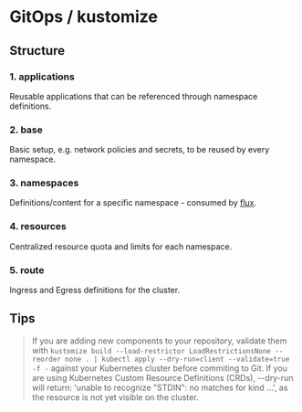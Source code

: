 # GitOps / kustomize

## Structure

### 1. applications
Reusable applications that can be referenced through namespace definitions.
### 2. base
Basic setup, e.g. network policies and secrets, to be reused by every namespace.
### 3. namespaces
Definitions/content for a specific namespace - consumed by [flux](namespaces/.flux.yaml "consumed through flux manifest factorization").
### 4. resources
Centralized resource quota and limits for each namespace.
### 5. route
Ingress and Egress definitions for the cluster.


## Tips

> If you are adding new components to your repository, validate them with `kustomize build --load-restrictor LoadRestrictionsNone --reorder none . | kubectl apply --dry-run=client --validate=true -f -` against your Kubernetes cluster before commiting to Git. If you are using Kubernetes Custom Resource Definitions (CRDs), --dry-run will return: 'unable to recognize "STDIN": no matches for kind ...', as the resource is not yet visible on the cluster.
